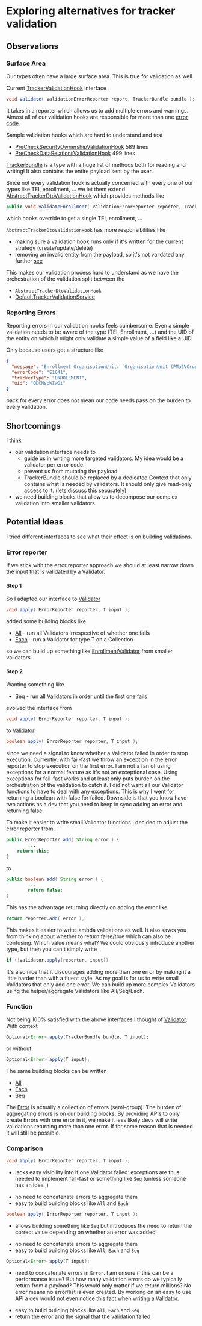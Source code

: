 # Exploring alternatives for tracker validation

## Observations

### Surface Area

Our types often have a large surface area. This is true for validation as well.

Current [TrackerValidationHook](./../TrackerValidationHook.java) interface

```java
void validate( ValidationErrorReporter report, TrackerBundle bundle );
```

It takes in a reporter which allows us to add multiple errors and warnings. Almost all of our validation hooks are
responsible for more than one [error code](./../../report/TrackerErrorCode.java).

Sample validation hooks which are hard to understand and test

* [PreCheckSecurityOwnershipValidationHook](./../hooks/PreCheckSecurityOwnershipValidationHook.java) 589 lines
* [PreCheckDataRelationsValidationHook](./../hooks/PreCheckDataRelationsValidationHook.java) 499 lines

[TrackerBundle](./../../../tracker/bundle/TrackerBundle.java) is a type with a huge list of methods both for
reading and writing! It also contains the entire payload sent by the user.

Since not every validation hook is actually concerned with every one of our types like TEI, enrollment, ... we let them
extend [AbstractTrackerDtoValidationHook](./../hooks/AbstractTrackerDtoValidationHook.java) which
provides methods like

```java
public void validateEnrollment( ValidationErrorReporter reporter, TrackerBundle bundle, Enrollment enrollment )
```

which hooks override to get a single TEI, enrollment, ...

`AbstractTrackerDtoValidationHook` has more responsibilities like

* making sure a validation hook runs only if it's written for the current strategy (create/update/delete)
* removing an invalid entity from the payload, so it's not validated any
  further [see](https://github.com/dhis2/dhis2-core/blob/1c8287b0aa9334c31547c0f9685a7c1de3cb601b/dhis-2/dhis-services/dhis-service-tracker/src/main/java/org/hisp/dhis/tracker/validation/hooks/AbstractTrackerDtoValidationHook.java#L185-L189)

This makes our validation process hard to understand as we have the orchestration of the validation split between the
* `AbstractTrackerDtoValidationHook`
* [DefaultTrackerValidationService](https://github.com/dhis2/dhis2-core/blob/1c8287b0aa9334c31547c0f9685a7c1de3cb601b/dhis-2/dhis-services/dhis-service-tracker/src/main/java/org/hisp/dhis/tracker/validation/DefaultTrackerValidationService.java#L89-L113)

### Reporting Errors

Reporting errors in our validation hooks feels cumbersome. Even a simple validation needs to be aware of the type (TEI,
Enrollment, ...) and the UID of the entity on which it might only validate a simple value of a field like a UID.

Only because users get a structure like

```json
{
  "message": "Enrollment OrganisationUnit: `OrganisationUnit (PMa2VCrupOd)`, and Program: `Program (kla3mAPgvCH)`, dont match.",
  "errorCode": "E1041",
  "trackerType": "ENROLLMENT",
  "uid": "QDCNspWIwDi"
}
```

back for every error does not mean our code needs pass on the burden to every validation.

## Shortcomings

I think

* our validation interface needs to
  * guide us in writing more targeted validators. My idea would be a validator per error code.
  * prevent us from mutating the payload
  * TrackerBundle should be replaced by a dedicated Context that only contains what is needed by validators. It should
    only give read-only access to it. (lets discuss this separately)
* we need building blocks that allow us to decompose our complex validation into smaller validators

## Potential Ideas

I tried different interfaces to see what their effect is on building validations.

### Error reporter

If we stick with the error reporter approach we should at least narrow down the input that is validated by a Validator.

#### Step 1

So I adapted our interface to [Validator](./reporter/step1/Validator.java)

```java
void apply( ErrorReporter reporter, T input );
```

added some building blocks like

* [All](./reporter/step1/All.java) - run all Validators irrespective of whether one fails
* [Each](./reporter/step1/Each.java) - run a Validator for type T on a Collection<T>

so we can build up something like [EnrollmentValidator](./reporter/step1/EnrollmentValidator.java) from smaller validators.

#### Step 2

Wanting something like

* [Seq](./reporter/step2/Seq.java) - run all Validators in order until the first one fails

evolved the interface from

```java
void apply( ErrorReporter reporter, T input );
```

to [Validator](./reporter/step2/Validator.java)

```java
boolean apply( ErrorReporter reporter, T input );
```

since we need a signal to know whether a Validator failed in order to stop execution. Currently, with fail-fast we throw
an exception in the error reporter to stop execution on the first error. I am not a fan of using exceptions for a normal
feature as it's not an exceptional case. Using exceptions for fail-fast works and at least only puts burden on the
orchestration of the validation to catch it. I did not want all our Validator functions to have to deal with any
exceptions. This is why I went for returning a boolean with false for failed. Downside is that you know have two actions
as a dev that you need to keep in sync adding an error and returning false.

To make it easier to write small Validator functions I decided to adjust the error reporter from.

```java
public ErrorReporter add( String error ) {
        ...
    return this;
}
```

to

```java
public boolean add( String error ) {
        ...
        return false;
}
```

This has the advantage returning directly on adding the error like

```java
return reporter.add( error );
```

This makes it easier to write lambda validations as well. It also saves you from thinking about whether to return
false/true which can also be confusing. Which value means what? We could obviously introduce another type, but then you
can't simply write

```java
if (!validator.apply(reporter, input))
```

It's also nice that it discourages adding more than one error by making it a little harder than with a fluent style. As
my goal is for us to write small Validators that only add one error. We can build up more complex Validators using the
helper/aggregate Validators like All/Seq/Each.

### Function

Not being 100% satisfied with the above interfaces I thought of [Validator](./func/Validator.java). With context

```java
Optional<Error> apply(TrackerBundle bundle, T input);
```

or without

```java
Optional<Error> apply(T input);
```

The same building blocks can be written

* [All](./func/All.java)
* [Each](./func/Each.java)
* [Seq](./func/Seq.java)

The [Error](./func/Error.java) is actually a collection of errors (semi-group). The burden of aggregating errors is on
our building blocks. By providing APIs to only create Errors with one error in it, we make it less likely devs will write
validations returning more than one error. If for some reason that is needed it will still be possible.

### Comparison

```java
void apply( ErrorReporter reporter, T input );
```

- lacks easy visibility into if one Validator failed: exceptions are thus needed to implement fail-fast or something
  like `Seq` (unless someone has an idea ;)
+ no need to concatenate errors to aggregate them
+ easy to build building blocks like `All` and `Each`

```java
boolean apply( ErrorReporter reporter, T input );
```

- allows building something like `Seq` but introduces the need to return the correct value depending on whether an error
  was added
+ no need to concatenate errors to aggregate them
+ easy to build building blocks like `All`, `Each` and `Seq`

```java
Optional<Error> apply(T input);
```

- need to concatenate errors in `Error`. I am unsure if this can be a performance issue? But how many validation errors
  do we typically return from a payload? This would only matter if we return millions? No error means no error/list is
  even created. By working on an easy to use API a dev would not even notice this fact when writing a Validator.
+ easy to build building blocks like `All`, `Each` and `Seq`
+ return the error and the signal that the validation failed
